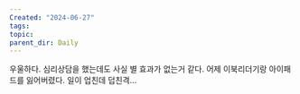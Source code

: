 ```yaml
---
Created: "2024-06-27"
tags: 
topic: 
parent_dir: Daily
---
```


우울하다. 심리상담을 했는데도 사실 별 효과가 없는거 같다. 어제 이북리더기랑 아이패드를 잃어버렸다. 일이 업친데 덥친격...